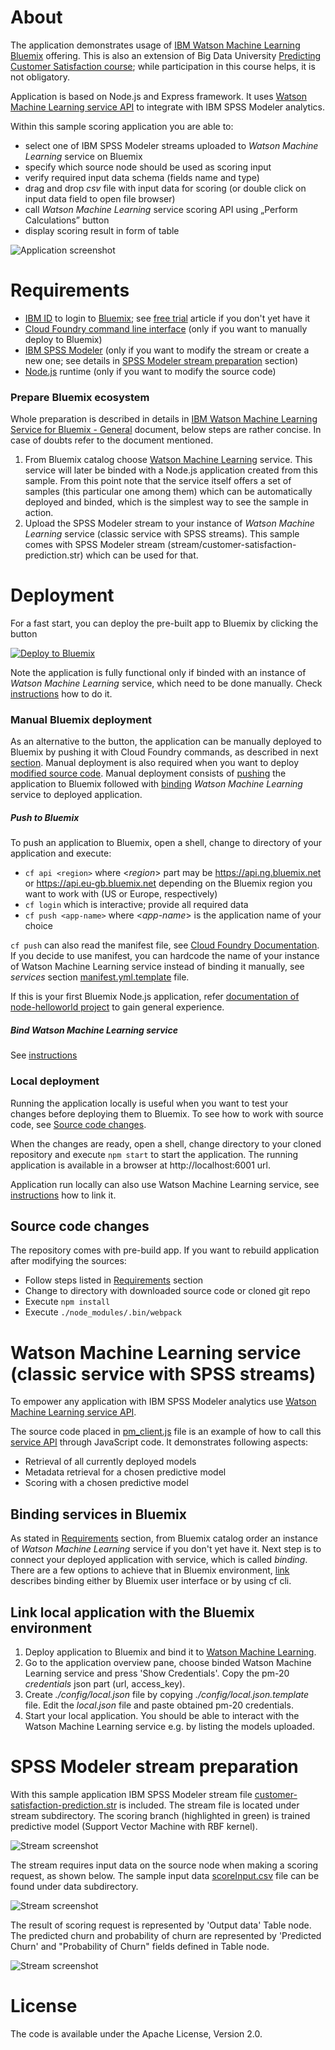 [ml]: https://console.ng.bluemix.net/catalog/services/ibm-watson-machine-learning/  "ML"
[bm]: https://console.ng.bluemix.net/
[general]: https://github.com/pmservice/drug-selection/blob/master/documentation/IBM%20Watson%20Machine%20Learning%20for%20Bluemix%20-%20General.pdf
[pa-api]: https://console.ng.bluemix.net/docs/services/PredictiveModeling/index-gentopic1.html#pm_service_api

# About
The application demonstrates usage of [IBM Watson Machine Learning][ml] [Bluemix][bm] offering. This is also an extension of Big Data University [Predicting Customer Satisfaction course](https://courses.bigdatauniversity.com/courses/course-v1%3ABigDataUniversity%2BPA0103EN%2B2016/); while participation in this course helps, it is not obligatory.

Application is based on Node.js and Express framework. It uses [Watson Machine Learning service API](https://console.ng.bluemix.net/docs/services/PredictiveModeling/index-gentopic1.html#pm_service_api) to integrate with IBM SPSS Modeler analytics.

Within this sample scoring application you are able to:
* select one of IBM SPSS Modeler streams uploaded to *Watson Machine Learning* service on Bluemix
* specify which source node should be used as scoring input
* verify required input data schema (fields name and type)
* drag and drop *csv* file with input data for scoring (or double click on input data field to open file browser)
* call *Watson Machine Learning* service scoring API using „Perform Calculations” button
* display scoring result in form of table

![Application screenshot](/doc/app-scr.png)


# Requirements
* [IBM ID](https://www.ibm.com/account/profile/us?page=reg) to login to [Bluemix][bm]; see [free trial](http://www.ibm.com/developerworks/cloud/library/cl-bluemix-fundamentals-start-your-free-trial/index.html) article if you don't yet have it
* [Cloud Foundry command line interface](https://github.com/cloudfoundry/cli/releases) (only if you want to manually deploy to Bluemix)
* [IBM SPSS Modeler](http://ibm.com/tryspss) (only if you want to modify the stream or create a new one; see details in [SPSS Modeler stream preparation](#spss-modeler-stream-preparation) section)
* [Node.js](https://nodejs.org) runtime (only if you want to modify the source code)

### Prepare Bluemix ecosystem
Whole preparation is described in details in [IBM Watson Machine Learning Service for Bluemix - General][general] document, below steps are rather concise. In case of doubts refer to the document mentioned.

1. From Bluemix catalog choose [Watson Machine Learning][ml] service. This service will later be binded with a Node.js application created from this sample. From this point note that the service itself offers a set of samples (this particular one among them) which can be automatically deployed and binded, which is the simplest way to see the sample in action.
2. Upload the SPSS Modeler stream to your instance of *Watson Machine Learning* service (classic service with SPSS streams). This sample comes with SPSS Modeler stream (stream/customer-satisfaction-prediction.str) which can be used for that.


# Deployment
For a fast start, you can deploy the pre-built app to Bluemix by clicking the button

[![Deploy to Bluemix](https://bluemix.net/deploy/button.png)](https://bluemix.net/deploy?repository=https://github.com/pmservice/customer-satisfaction-prediction)

Note the application is fully functional only if binded with an instance of *Watson Machine Learning* service, which need to be done manually. Check [instructions](#binding-services-in-bluemix) how to do it.

### Manual Bluemix deployment
As an alternative to the button, the application can be manually deployed to Bluemix by pushing it with Cloud Foundry commands, as described in next [section](#push-to-bluemix). Manual deployment is also required when you want to deploy [modified source code](#source-code-changes). Manual deployment consists of [pushing](#push-to-bluemix) the application to Bluemix followed with [binding](#binding-services-in-bluemix) *Watson Machine Learning* service to deployed application.

##### Push to Bluemix
To push an application to Bluemix, open a shell, change to directory of your application and execute:
  * `cf api <region>` where <*region*> part may be https://api.ng.bluemix.net or https://api.eu-gb.bluemix.net depending on the Bluemix region you want to work with (US or Europe, respectively)
  * `cf login` which is interactive; provide all required data
  * `cf push <app-name>` where <*app-name*> is the application name of your choice

`cf push` can also read the manifest file, see [Cloud Foundry Documentation](http://docs.cloudfoundry.org/devguide/deploy-apps/manifest.html). If you decide to use manifest, you can hardcode the name of your instance of Watson Machine Learning service instead of binding it manually, see *services* section [manifest.yml.template](manifest.yml.template) file.

If this is your first Bluemix Node.js application, refer [documentation of node-helloworld project](https://github.com/IBM-Bluemix/node-helloworld) to gain general experience.

##### Bind Watson Machine Learning service
See [instructions](#binding-services-in-bluemix)

### Local deployment
Running the application locally is useful when you want to test your changes before deploying them to Bluemix. To see how to work with source code, see [Source code changes](#source-code-changes).

When the changes are ready, open a shell, change directory to your cloned repository and execute `npm start` to start the application. The running application is available in a browser at http://localhost:6001 url.

Application run locally can also use Watson Machine Learning service, see [instructions](#link-local-application-with-the-bluemix-environment) how to link it.

## Source code changes
The repository comes with pre-build app. If you want to rebuild application after modifying the sources:
  * Follow steps listed in [Requirements](#requirements) section
  * Change to directory with downloaded source code or cloned git repo
  * Execute `npm install`
  * Execute `./node_modules/.bin/webpack`


# Watson Machine Learning service (classic service with SPSS streams)
To empower any application with IBM SPSS Modeler analytics use [Watson Machine Learning service API][pa-api].

The source code placed in [pm_client.js](server/pm_client.js) file is an example of how to call this [service API][pa-api] through JavaScript code. It demonstrates following aspects:
  * Retrieval of all currently deployed models
  * Metadata retrieval for a chosen predictive model
  * Scoring with a chosen predictive model


## Binding services in Bluemix
As stated in [Requirements](#requirements) section, from Bluemix catalog order an instance of *Watson Machine Learning* service if you don't yet have it. Next step is to connect your deployed application with service, which is called *binding*. There are a few options to achieve that in Bluemix environment, [link](https://console.ng.bluemix.net/docs/cfapps/ee.html) describes binding either by Bluemix user interface or by using cf cli.

## Link local application with the Bluemix environment
1. Deploy application to Bluemix and bind it to [Watson Machine Learning][ml].
2. Go to the application overview pane, choose binded Watson Machine Learning service and press 'Show Credentials'. Copy the pm-20 *credentials* json part (url, access_key).
3. Create *./config/local.json* file by copying *./config/local.json.template* file. Edit the *local.json* file and paste obtained pm-20 credentials.
4. Start your local application. You should be able to interact with the Watson Machine Learning service e.g. by listing the models uploaded.


# SPSS Modeler stream preparation
With this sample application IBM SPSS Modeler stream file [customer-satisfaction-prediction.str](stream/customer-satisfaction-prediction.str) is included. The stream file is located  under stream subdirectory.
The scoring branch (highlighted in green) is trained predictive model (Support Vector Machine with RBF kernel).

![Stream screenshot](/doc/stream-scr.png)

The stream requires input data on the source node when making a scoring request, as shown below. The sample input data [scoreInput.csv](data/scoreInput.csv) file can be found under data subdirectory.

![Stream screenshot](/doc/input-scr.png)

The result of scoring request is represented by 'Output data' Table node. The predicted churn and probability of churn are represented by 'Predicted Churn' and "Probability of Churn" fields defined in Table node.

![Stream screenshot](/doc/output-scr.png)


# License
The code is available under the Apache License, Version 2.0.
